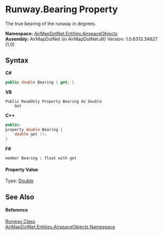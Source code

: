 # Runway.Bearing Property 
 

The true bearing of the runway in degrees.

**Namespace:**&nbsp;<a href="4a77b213-9d2c-92a5-aab7-f2f82873a6fe">AirMapDotNet.Entities.AirspaceObjects</a><br />**Assembly:**&nbsp;AirMapDotNet (in AirMapDotNet.dll) Version: 1.0.6313.34627 (1.0)

## Syntax

**C#**<br />
``` C#
public double Bearing { get; }
```

**VB**<br />
``` VB
Public ReadOnly Property Bearing As Double
	Get
```

**C++**<br />
``` C++
public:
property double Bearing {
	double get ();
}
```

**F#**<br />
``` F#
member Bearing : float with get

```


#### Property Value
Type: <a href="http://msdn2.microsoft.com/en-us/library/643eft0t" target="_blank">Double</a>

## See Also


#### Reference
<a href="a2bcec4f-f61c-5567-f838-8adf684cacfb">Runway Class</a><br /><a href="4a77b213-9d2c-92a5-aab7-f2f82873a6fe">AirMapDotNet.Entities.AirspaceObjects Namespace</a><br />